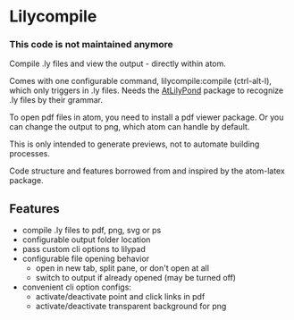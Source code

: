 # Lilycompile

### This code is not maintained anymore

Compile .ly files and view the output - directly within atom.

Comes with one configurable command, lilycompile:compile (ctrl-alt-l), which only triggers in .ly files. Needs the [AtLilyPond](https://atom.io/packages/AtLilyPond) package to recognize .ly files by their grammar.

To open pdf files in atom, you need to install a pdf viewer package. Or you can change the output to png, which atom can handle by default.

This is only intended to generate previews, not to automate building processes.

Code structure and features borrowed from and inspired by the atom-latex package.

## Features
- compile .ly files to pdf, png, svg or ps
- configurable output folder location
- pass custom cli options to lilypad
- configurable file opening behavior
  - open in new tab, split pane, or don't open at all
  - switch to output if already opened (may be turned off)
- convenient cli option configs:
  - activate/deactivate point and click links in pdf
  - activate/deactivate transparent background for png

